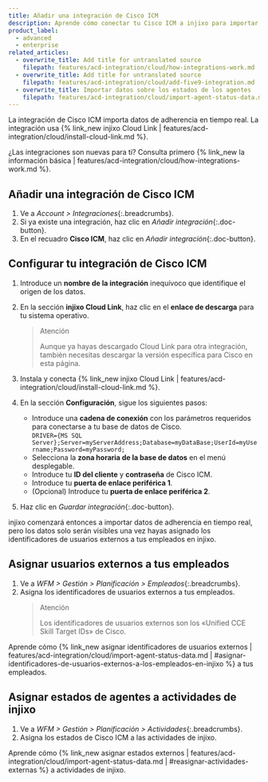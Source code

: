 ```yaml
---
title: Añadir una integración de Cisco ICM
description: Aprende cómo conectar tu Cisco ICM a injixo para importar datos.
product_label:
  - advanced
  - enterprise
related_articles:
  - overwrite_title: Add title for untranslated source
    filepath: features/acd-integration/cloud/how-integrations-work.md
  - overwrite_title: Add title for untranslated source
    filepath: features/acd-integration/cloud/add-five9-integration.md
  - overwrite_title: Importar datos sobre los estados de los agentes
    filepath: features/acd-integration/cloud/import-agent-status-data.md
---
```


La integración de Cisco ICM importa datos de adherencia en tiempo real. La integración usa {% link_new injixo Cloud Link | features/acd-integration/cloud/install-cloud-link.md %}.

¿Las integraciones son nuevas para ti? Consulta primero {% link_new la información básica | features/acd-integration/cloud/how-integrations-work.md %}.

## Añadir una integración de Cisco ICM

1. Ve a _Account > Integraciones_{:.breadcrumbs}.
2. Si ya existe una integración, haz clic en _Añadir integración_{:.doc-button}.
3. En el recuadro **Cisco ICM**, haz clic en _Añadir integración_{:.doc-button}.

## Configurar tu integración de Cisco ICM

1. Introduce un **nombre de la integración** inequívoco que identifique el origen de los datos.
2. En la sección **injixo Cloud Link**, haz clic en el **enlace de descarga** para tu sistema operativo.<br>
   > Atención
   >
   > Aunque ya hayas descargado Cloud Link para otra integración, también necesitas descargar la versión específica para Cisco en esta página.
3. Instala y conecta {% link_new injixo Cloud Link | features/acd-integration/cloud/install-cloud-link.md %}.<br>
4. En la sección **Configuración**, sigue los siguientes pasos:

   - Introduce una **cadena de conexión** con los parámetros requeridos para conectarse a tu base de datos de Cisco.   
   `DRIVER={MS SQL Server};Server=myServerAddress;Database=myDataBase;UserId=myUsername;Password=myPassword;`
   - Selecciona la **zona horaria de la base de datos** en el menú desplegable.
   - Introduce tu **ID del cliente** y **contraseña** de Cisco ICM.
   - Introduce tu **puerta de enlace periférica 1**.
   - (Opcional) Introduce tu **puerta de enlace periférica 2**.

4. Haz clic en _Guardar integración_{:.doc-button}.

injixo comenzará entonces a importar datos de adherencia en tiempo real, pero los datos solo serán visibles una vez hayas asignado los identificadores de usuarios externos a tus empleados en injixo.

## Asignar usuarios externos a tus empleados

1. Ve a _WFM > Gestión > Planificación > Empleados_{:.breadcrumbs}.
2. Asigna los identificadores de usuarios externos a tus empleados.
   > Atención
   >
   > Los identificadores de usuarios externos son los «Unified CCE Skill Target IDs» de Cisco.

Aprende cómo {% link_new asignar identificadores de usuarios externos | features/acd-integration/cloud/import-agent-status-data.md | #asignar-identificadores-de-usuarios-externos-a-los-empleados-en-injixo %} a tus empleados.

## Asignar estados de agentes a actividades de injixo

1. Ve a _WFM > Gestión > Planificación > Actividades_{:.breadcrumbs}.
2. Asigna los estados de Cisco ICM a las actividades de injixo.

Aprende cómo {% link_new asignar estados externos | features/acd-integration/cloud/import-agent-status-data.md | #reasignar-actividades-externas %} a actividades de injixo.
